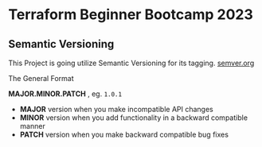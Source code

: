 # Terraform Beginner Bootcamp 2023

## Semantic Versioning 

This Project is going utilize Semantic Versioning for its tagging.
[semver.org](https://semver.org/)

The General Format 

 **MAJOR.MINOR.PATCH** , eg.  `1.0.1`

- **MAJOR** version when you make incompatible API changes
- **MINOR** version when you add functionality in a backward compatible manner
- **PATCH** version when you make backward compatible bug fixes